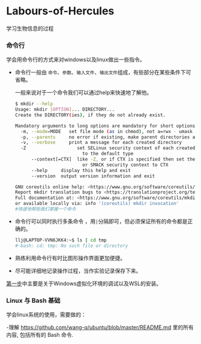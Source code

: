 # Labours-of-Hercules
学习生物信息的过程
### 命令行

学会用命令行的方式来对windows以及linux做出一些指令。

- 命令行一般由 `命令`、`参数`、`输入文件`、`输出文件`组成，有些部分在某些条件下可省略。

  一般来说对于一个命令我们可以通过help来快速地了解他。

  ```bash
  $ mkdir --help
  Usage: mkdir [OPTION]... DIRECTORY...
  Create the DIRECTORY(ies), if they do not already exist.
  
  Mandatory arguments to long options are mandatory for short options too.
    -m, --mode=MODE   set file mode (as in chmod), not a=rwx - umask
    -p, --parents     no error if existing, make parent directories as needed
    -v, --verbose     print a message for each created directory
    -Z                   set SELinux security context of each created directory
                           to the default type
        --context[=CTX]  like -Z, or if CTX is specified then set the SELinux
                           or SMACK security context to CTX
        --help     display this help and exit
        --version  output version information and exit
  
  GNU coreutils online help: <https://www.gnu.org/software/coreutils/>
  Report mkdir translation bugs to <https://translationproject.org/team/>
  Full documentation at: <https://www.gnu.org/software/coreutils/mkdir>
  or available locally via: info '(coreutils) mkdir invocation'
  #快速地帮助我们掌握一个命令
  ```

  

- 命令行可以同时执行多条命令 ，用`|`分隔即可，但必须保证所有的命令都是正确的。

  ```bash
  llj@LAPTOP-VVN6JKK4:~$ ls | cd tmp
  #-bash: cd: tmp: No such file or directory
  ```

- 熟练利用命令行有时比图形操作界面更加便捷。

- 尽可能详细地记录操作过程，当作实验记录保存下来。

[第一步](https://github.com/CapitalLJ/Labours-of-Hercules/tree/main/%E7%AC%AC%E4%B8%80%E6%AD%A5)中主要是关于Windows虚拟化环境的调试以及WSL的安装。

### Linux 与 Bash 基础

学会linux系统的使用，需要做的：

-理解 <https://github.com/wang-q/ubuntu/blob/master/README.md> 里的所有内容, 包括所有的 Bash 命令.
